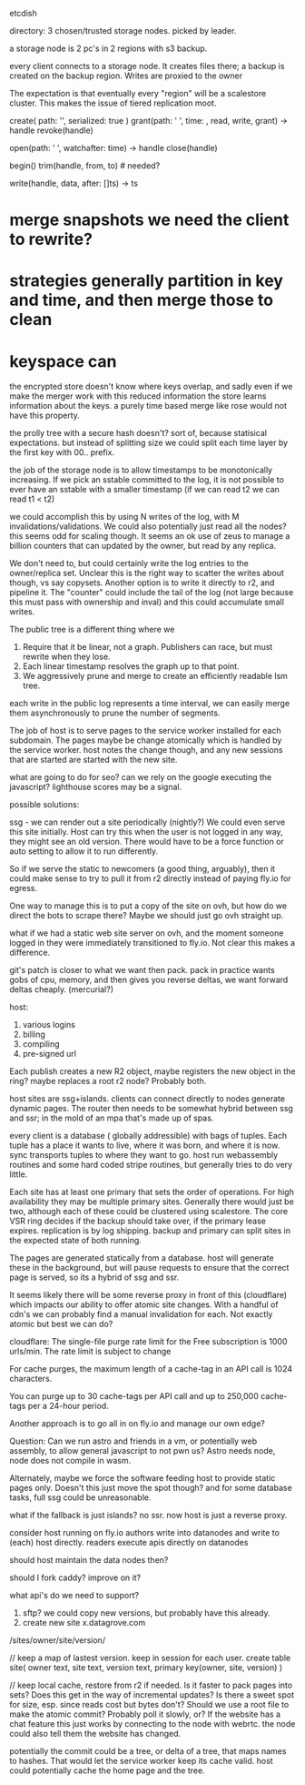 


etcdish

directory: 3 chosen/trusted storage nodes. picked by leader.

a storage node is 2 pc's in 2 regions with s3 backup.

every client connects to a storage node. It creates files there; a backup is created on the backup region. Writes are proxied to the owner

The expectation is that eventually every "region" will be a scalestore cluster. This makes the issue of tiered replication moot.




create(
  path: '',
  serialized: true
)
grant(path: ' ', time: , read, write, grant) -> handle
revoke(handle)

open(path: ' ', watchafter: time) -> handle
close(handle)

begin()
trim(handle, from, to) # needed?

write(handle, data, after: []ts) -> ts

# merge snapshots we need the client to rewrite?
# strategies generally partition in key and time, and then merge those to clean
# keyspace can 

the encrypted store doesn't know where keys overlap, and sadly even if we make the merger work with this reduced information the store learns information about the keys. a purely time based merge like rose would not have this property.

the prolly tree with a secure hash doesn't? sort of, because statisical expectations.
but instead of splitting size we could split each time layer by the first key with 00.. prefix. 


the job of the storage node is to allow timestamps to be monotonically increasing. If we pick an sstable committed to the log, it is not possible to ever have an sstable with a smaller timestamp (if we can read t2 we can read t1 < t2)

we could accomplish this by using N writes of the log, with M invalidations/validations. We could also potentially just read all the nodes? this seems odd for scaling though. It seems an ok use of zeus to manage a billion counters that can updated by the owner, but read by any replica.

We don't need to, but could certainly write the log entries to the owner/replica set. Unclear this is the right way to scatter the writes about though, vs say copysets. Another option is to write it directly to r2, and pipeline it. The "counter" could include the tail of the log (not large because this must pass with ownership and inval) and this could accumulate small writes.

The public tree is a different thing where we
1. Require that it be linear, not a graph. Publishers can race, but must rewrite when they lose.
2. Each linear timestamp resolves the graph up to that point.
3. We aggressively prune and merge to create an efficiently readable lsm tree. 

 each write in the public log represents a time interval, we can easily merge them asynchronously to prune the number of segments.


The job of host is to serve pages to the service worker installed for each subdomain. The pages maybe be change atomically which is handled by the service worker. host notes the change though, and any new sessions that are started are started with the new site.


what are going to do for seo? can we rely on the google executing the javascript? lighthouse scores may be a signal.

possible solutions:

ssg - we can render out a site periodically (nightly?) We could even serve this site initially. Host can try this when the user is not logged in any way, they might see an old version. There would have to be a force function or auto setting to allow it to run differently.

So if we serve the static to newcomers (a good thing, arguably), then it could make sense to try to pull it from r2 directly instead of paying fly.io for egress. 

One way to manage this is to put a copy of the site on ovh, but how do we direct the bots to scrape there? Maybe we should just go ovh straight up.

what if we had a static web site server on ovh, and the moment someone logged in they were immediately transitioned to fly.io. Not clear this makes a difference.




git's patch is closer to what we want then pack. pack in practice wants gobs of cpu, memory, and then gives you reverse deltas, we want forward deltas cheaply. (mercurial?)

host:
1. various logins
2. billing
3. compiling
4. pre-signed url

Each publish creates a new R2 object, maybe registers the new object in the ring? maybe replaces a root r2 node? Probably both.

host sites are ssg+islands. clients can connect directly to nodes generate dynamic pages. The router then needs to be somewhat hybrid between ssg and ssr; in the mold of an mpa that's made up of spas. 

every client is a database ( globally addressible) with bags of tuples. Each tuple has a place it wants to live, where it was born, and where it is now. sync transports tuples to where they want to go. host run webassembly routines and some hard coded stripe routines, but generally tries to do very little. 

Each site has at least one primary that sets the order of operations. For high availability they may be multiple primary sites. Generally there would just be two, although each of these could be clustered using scalestore. The core VSR ring decides if the backup should take over, if the primary lease expires. replication is by log shipping. backup and primary can split sites in the expected state of both running.


The pages are generated statically from a database. host will generate these in the background, but will pause requests to ensure that the correct page is served, so its a hybrid of ssg and ssr.

It seems likely there will be some reverse proxy in front of this (cloudflare) which impacts our ability to offer atomic site changes. With a handful of cdn's we can probably find a manual invalidation for each. Not exactly atomic but best we can do?

cloudflare:
The single-file purge rate limit for the Free subscription is 1000 urls/min. The rate limit is subject to change

For cache purges, the maximum length of a cache-tag in an API call is 1024 characters.

You can purge up to 30 cache-tags per API call and up to 250,000 cache-tags per a 24-hour period.

Another approach is to go all in on fly.io and manage our own edge?

Question:
Can we run astro and friends in a vm, or potentially web assembly, to allow general javascript to not pwn us? Astro needs node, node does not compile in wasm.

Alternately, maybe we force the software feeding host to provide static pages only. Doesn't this just move the spot though? and for some database tasks, full ssg could be unreasonable.

what if the fallback is just islands? no ssr. now host is just a reverse proxy. 

consider host running on fly.io
authors write into datanodes and write to (each) host directly.
readers execute apis directly on datanodes

should host maintain the data nodes then?

should I fork caddy? improve on it?

what api's do we need to support?

1. sftp? we could copy new versions, but probably have this already.
2. create new site x.datagrove.com 

/sites/owner/site/version/

// keep a map of lastest version. keep in session for each user.
create table site(
  owner text,
  site text,
  version text,
  primary key(owner, site, version)
)

// keep local cache, restore from r2 if needed.
Is it faster to pack pages into sets? Does this get in the way of incremental updates?
Is there a sweet spot for size, esp. since reads cost but bytes don't?
Should we use a root file to make the atomic commit? Probably poll it slowly, or?
If the website has a chat feature this just works by connecting to the node with webrtc. the node could also tell them the website has changed.

potentially the commit could be a tree, or delta of a tree, that maps names to hashes. That would let the service worker keep its cache valid. host could potentially cache the home page and the tree.







